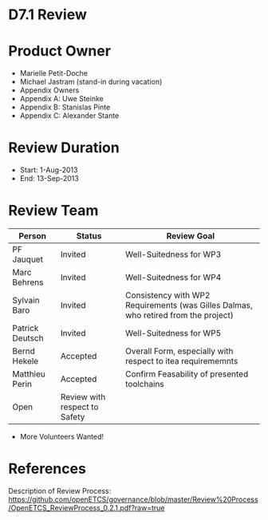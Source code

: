 D7.1 Review
====

Product Owner
===
* Marielle Petit-Doche
* Michael Jastram (stand-in during vacation)
* Appendix Owners
 * Appendix A: Uwe Steinke
 * Appendix B: Stanislas Pinte
 * Appendix C: Alexander Stante

Review Duration
===
* Start: 1-Aug-2013
* End: 13-Sep-2013

Review Team
===

Person | Status | Review Goal
------ | ------ | -----------
PF Jauquet | Invited | Well-Suitedness for WP3
Marc Behrens | Invited | Well-Suitedness for WP4
Sylvain Baro | Invited | Consistency with WP2 Requirements (was Gilles Dalmas, who retired from the project)
Patrick Deutsch | Invited | Well-Suitedness for WP5
Bernd Hekele  | Accepted | Overall Form, especially with respect to itea requirememnts
Matthieu Perin | Accepted | Confirm Feasability of presented toolchains
 | Open | Review with respect to Safety
* More Volunteers Wanted!

References
==

Description of Review Process: https://github.com/openETCS/governance/blob/master/Review%20Process/OpenETCS_ReviewProcess_0.2.1.pdf?raw=true
